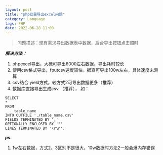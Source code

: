 ```yaml
---
layout: post
title: "php批量导出excel问题"
category: Language
tags: PHP
date: 2022-06-28 11:00
---
```



>问题描述：现有需求导出数据表中数据，后台导出按钮点击超时

***解决方法：***
1. phpexcel导出，大概可导出6000左右数据，导出耗时较长
2. 使用csv格式导出，fputcsv速度较快。据查可导出100w左右，具体速度未测算
3. csv结合 yield方式，较方式2可导出数据更多（推荐）
4. 数据库直接导出生成csv （推荐）， 如：

```
SELECT
*
FROM
    table_name 
INTO OUTFILE './table_name.csv'
FIELDS TERMINATED BY ','
OPTIONALLY ENCLOSED BY '"'
LINES TERMINATED BY '\r\n';  
```



***ps.*** 
1. 1w左右数据，方式2，3区别不是很大，10w数据时方法2一般会爆内存错误

